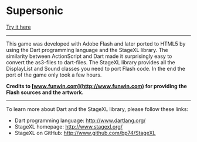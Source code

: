 # Supersonic

[Try it here](http://www.stagexl.org/samples/supersonic/ "StageXL Supersonic Sample")

---

This game was developed with Adobe Flash and later ported to HTML5 by using the
Dart programming language and the StageXL library. The similarity between
ActionScript and Dart made it surprisingly easy to convert the as3-files to
dart-files. The StageXL library provides all the DisplayList and Sound classes
you need to port Flash code. In the end the port of the game only took a few
hours.

**Credits to [www.funwin.com](http://www.funwin.com) for providing the
Flash sources and the artwork.**

---

To learn more about Dart and the StageXL library, please follow these links: 

* Dart programming language: <http://www.dartlang.org/>
* StageXL homepage: <http://www.stagexl.org/>
* StageXL on GitHub: <http://www.github.com/bp74/StageXL>

